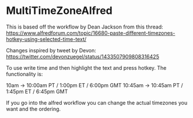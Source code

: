 # MultiTimeZoneAlfred
This is based off the workflow by Dean Jackson from this thread: https://www.alfredforum.com/topic/16680-paste-different-timezones-hotkey-using-selected-time-text/

Changes inspired by tweet by Devon: https://twitter.com/devonzuegel/status/1433507909808316425

To use write time and then highlight the text and press hotkey. The functionality is:

10am -> 10:00am PT / 1:00pm ET / 6:00pm GMT
10:45am -> 10:45am PT / 1:45pm ET / 6:45pm GMT

If you go into the alfred workflow you can change the actual timezones you want and the ordering.
